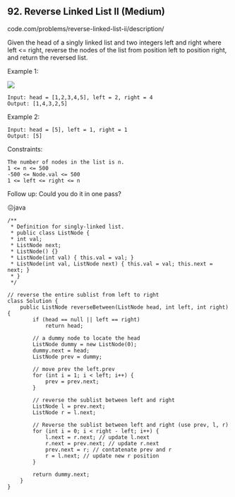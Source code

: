 ## 92. Reverse Linked List II (Medium)
code.com/problems/reverse-linked-list-ii/description/


Given the head of a singly linked list and two integers left and right where left <= right, reverse the nodes of the list from position left to position right, and return the reversed list.

 

Example 1:

![](https://assets.leetcode.com/uploads/2021/02/19/rev2ex2.jpg)

    Input: head = [1,2,3,4,5], left = 2, right = 4
    Output: [1,4,3,2,5]
Example 2:

    Input: head = [5], left = 1, right = 1
    Output: [5]
 

Constraints:

    The number of nodes in the list is n.
    1 <= n <= 500
    -500 <= Node.val <= 500
    1 <= left <= right <= n
 

Follow up: Could you do it in one pass?

😖java
  
    /**
     * Definition for singly-linked list.
     * public class ListNode {
     * int val;
     * ListNode next;
     * ListNode() {}
     * ListNode(int val) { this.val = val; }
     * ListNode(int val, ListNode next) { this.val = val; this.next = next; }
     * }
     */
    
    // reverse the entire sublist from left to right
    class Solution {
        public ListNode reverseBetween(ListNode head, int left, int right) {
            if (head == null || left == right)
                return head;
    
            // a dummy node to locate the head
            ListNode dummy = new ListNode(0);
            dummy.next = head;
            ListNode prev = dummy;
    
            // move prev the left.prev
            for (int i = 1; i < left; i++) {
                prev = prev.next;
            }
    
            // reverse the sublist between left and right
            ListNode l = prev.next;
            ListNode r = l.next;
    
            // Reverse the sublist between left and right (use prev, l, r)
            for (int i = 0; i < right - left; i++) {
                l.next = r.next; // update l.next
                r.next = prev.next; // update r.next
                prev.next = r; // contatenate prev and r
                r = l.next; // update new r position
            }
    
            return dummy.next;
        }
    }
    
